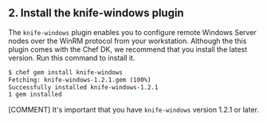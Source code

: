 ## 2. Install the knife-windows plugin

The `knife-windows` plugin enables you to configure remote Windows Server nodes over the WinRM protocol from your workstation. Although the this plugin comes with the Chef DK, we recommend that you install the latest version. Run this command to install it.

```bash
$ chef gem install knife-windows
Fetching: knife-windows-1.2.1.gem (100%)
Successfully installed knife-windows-1.2.1
1 gem installed
```

[COMMENT] It's important that you have `knife-windows` version 1.2.1 or later.